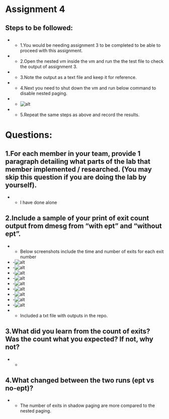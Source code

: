 # Assignment 4
## Steps to be followed:
- - 1.You would be needing assignment 3 to be completed to be able to proceed with this assignment.
- - 2.Open the nested vm inside the vm and run the the test file to check the output of assignment 3.
- - 3.Note the output as a text file and keep it for reference.
- - 4.Next you need to shut down the vm and run below command to disable nested paging.
- - ![alt](https://github.com/vamshidhar199/CMPE_283_Assignment/blob/master/Assignment4/assignment4.jpeg)
- - 5.Repeat the same steps as above and record the results.

# Questions:
## 1.For each member in your team, provide 1 paragraph detailing what parts of the lab that member implemented / researched. (You may skip this question if you are doing the lab by yourself).
- - I have done alone
## 2.Include a sample of your print of exit count output from dmesg from “with ept” and “without ept”.
- - Below screenshots include the time and number of exits for each exit number
- -![alt](https://github.com/vamshidhar199/CMPE_283_Assignment/blob/master/Assignment4/a1.jpg)
- -![alt](https://github.com/vamshidhar199/CMPE_283_Assignment/blob/master/Assignment4/a2.jpg)
- -![alt](https://github.com/vamshidhar199/CMPE_283_Assignment/blob/master/Assignment4/a3.jpg)
- -![alt](https://github.com/vamshidhar199/CMPE_283_Assignment/blob/master/Assignment4/aa1.jpg)
- -![alt](https://github.com/vamshidhar199/CMPE_283_Assignment/blob/master/Assignment4/aa2.jpg)
- -![alt](https://github.com/vamshidhar199/CMPE_283_Assignment/blob/master/Assignment4/aa3.jpg)
- -![alt](https://github.com/vamshidhar199/CMPE_283_Assignment/blob/master/Assignment4/aa4.jpg)
- -![alt](https://github.com/vamshidhar199/CMPE_283_Assignment/blob/master/Assignment4/aa5.jpg)
- -![alt](https://github.com/vamshidhar199/CMPE_283_Assignment/blob/master/Assignment4/aa6.jpg)
- - Included a txt file with outputs in the repo.
## 3.What did you learn from the count of exits? Was the count what you expected? If not, why not?
- - 
## 4.What changed between the two runs (ept vs no-ept)?
- - The number of exits in shadow paging are more compared to the nested paging.
